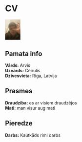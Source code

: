 # **CV**  
<img src="Renart.jpg" width="10%">

## **Pamata info**  
**Vārds:** Arvis      
**Uzvārds:** Ceirulis  
**Dzīvesvieta:** Rīga, Latvija  
## **Prasmes**  
**Draudziba:** es ar visiem draudzējos  
**Mati:** man visur aug mati
## **Pieredze**  
**Darbs:** Kautkāds rimi darbs
